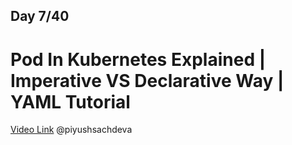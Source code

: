 ## Day 7/40
# Pod In Kubernetes Explained | Imperative VS Declarative Way | YAML Tutorial
[Video Link](https://www.youtube.com/watch?v=_f9ql2Y5Xcc)
@piyushsachdeva 
